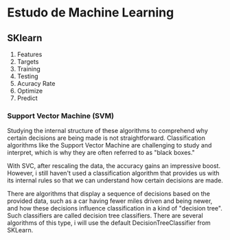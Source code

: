 # Estudo de Machine Learning 

## SKlearn

1. Features
2. Targets
3. Training
4. Testing
5. Acuracy Rate
6. Optimize
7. Predict



### Support Vector Machine (SVM)
Studying the internal structure of these algorithms to comprehend why certain decisions are being made is not straightforward. Classification algorithms like the Support Vector Machine are challenging to study and interpret, which is why they are often referred to as "black boxes."

With SVC, after rescaling the data, the accuracy gains an impressive boost. However, i still haven't used a classification algorithm that provides us with its internal rules so that we can understand how certain decisions are made.

There are algorithms that display a sequence of decisions based on the provided data, such as a car having fewer miles driven and being newer, and how these decisions influence classification in a kind of "decision tree". Such classifiers are called decision tree classifiers. There are several algorithms of this type, i will use the default DecisionTreeClassifier from SKLearn.